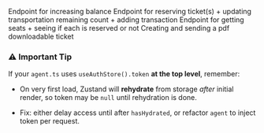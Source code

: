 Endpoint for increasing balance
Endpoint for reserving ticket(s) + updating transportation remaining count + adding transaction 
Endpoint for getting seats + seeing if each is reserved or not
Creating and sending a pdf downloadable ticket



### ⚠ Important Tip

If your `agent.ts` uses `useAuthStore().token` **at the top level**, remember:

- On very first load, Zustand will **rehydrate** from storage _after_ initial render, so token may be `null` until rehydration is done.
    
- Fix: either delay access until after `hasHydrated`, or refactor `agent` to inject token per request.
